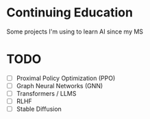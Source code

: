 # Continuing Education

Some projects I'm using to learn AI since my MS

# TODO

* [ ] Proximal Policy Optimization (PPO)
* [ ] Graph Neural Networks (GNN)
* [ ] Transformers / LLMS
* [ ] RLHF
* [ ] Stable Diffusion
